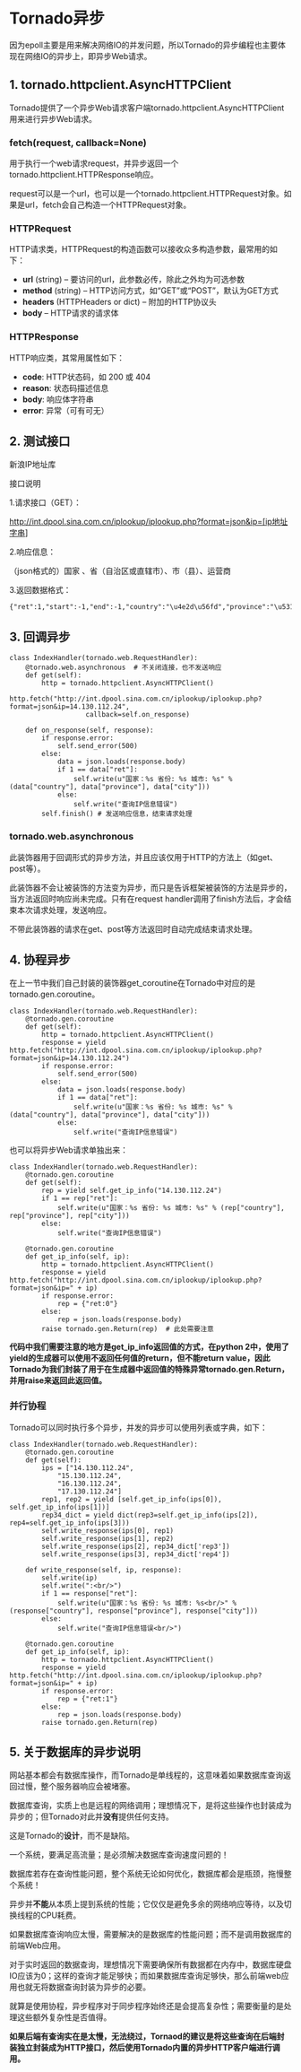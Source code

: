 # Tornado异步

因为epoll主要是用来解决网络IO的并发问题，所以Tornado的异步编程也主要体现在网络IO的异步上，即异步Web请求。

## 1. tornado.httpclient.AsyncHTTPClient

Tornado提供了一个异步Web请求客户端tornado.httpclient.AsyncHTTPClient用来进行异步Web请求。

### fetch(request, callback=None)

用于执行一个web请求request，并异步返回一个tornado.httpclient.HTTPResponse响应。

request可以是一个url，也可以是一个tornado.httpclient.HTTPRequest对象。如果是url，fetch会自己构造一个HTTPRequest对象。

### HTTPRequest

HTTP请求类，HTTPRequest的构造函数可以接收众多构造参数，最常用的如下：

- **url** (string) – 要访问的url，此参数必传，除此之外均为可选参数
- **method** (string) – HTTP访问方式，如“GET”或“POST”，默认为GET方式
- **headers** (HTTPHeaders or dict) – 附加的HTTP协议头
- **body** – HTTP请求的请求体

### HTTPResponse

HTTP响应类，其常用属性如下：

- **code**: HTTP状态码，如 200 或 404
- **reason**: 状态码描述信息
- **body**: 响应体字符串
- **error**: 异常（可有可无）

## 2. 测试接口

新浪IP地址库

接口说明

1.请求接口（GET）：

<http://int.dpool.sina.com.cn/iplookup/iplookup.php?format=json&ip=[ip地址字串>]

2.响应信息：

（json格式的）国家 、省（自治区或直辖市）、市（县）、运营商

3.返回数据格式：

```
{"ret":1,"start":-1,"end":-1,"country":"\u4e2d\u56fd","province":"\u5317\u4eac","city":"\u5317\u4eac","district":"","isp":"","type":"","desc":""}
```

## 3. 回调异步

```
class IndexHandler(tornado.web.RequestHandler):
    @tornado.web.asynchronous  # 不关闭连接，也不发送响应
    def get(self):
        http = tornado.httpclient.AsyncHTTPClient()
        http.fetch("http://int.dpool.sina.com.cn/iplookup/iplookup.php?format=json&ip=14.130.112.24",
                   callback=self.on_response)

    def on_response(self, response):
        if response.error:
            self.send_error(500)
        else:
            data = json.loads(response.body)
            if 1 == data["ret"]:
                self.write(u"国家：%s 省份: %s 城市: %s" % (data["country"], data["province"], data["city"]))
            else:
                self.write("查询IP信息错误")
        self.finish() # 发送响应信息，结束请求处理
```

### tornado.web.asynchronous

此装饰器用于回调形式的异步方法，并且应该仅用于HTTP的方法上（如get、post等）。

此装饰器不会让被装饰的方法变为异步，而只是告诉框架被装饰的方法是异步的，当方法返回时响应尚未完成。只有在request handler调用了finish方法后，才会结束本次请求处理，发送响应。

不带此装饰器的请求在get、post等方法返回时自动完成结束请求处理。

## 4. 协程异步

在上一节中我们自己封装的装饰器get_coroutine在Tornado中对应的是tornado.gen.coroutine。

```
class IndexHandler(tornado.web.RequestHandler):
    @tornado.gen.coroutine
    def get(self):
        http = tornado.httpclient.AsyncHTTPClient()
        response = yield http.fetch("http://int.dpool.sina.com.cn/iplookup/iplookup.php?format=json&ip=14.130.112.24")
        if response.error:
            self.send_error(500)
        else:
            data = json.loads(response.body)
            if 1 == data["ret"]:
                self.write(u"国家：%s 省份: %s 城市: %s" % (data["country"], data["province"], data["city"]))
            else:
                self.write("查询IP信息错误")
```

也可以将异步Web请求单独出来：

```
class IndexHandler(tornado.web.RequestHandler):
    @tornado.gen.coroutine
    def get(self):
        rep = yield self.get_ip_info("14.130.112.24")
        if 1 == rep["ret"]:
            self.write(u"国家：%s 省份: %s 城市: %s" % (rep["country"], rep["province"], rep["city"]))
        else:
            self.write("查询IP信息错误")

    @tornado.gen.coroutine
    def get_ip_info(self, ip):
        http = tornado.httpclient.AsyncHTTPClient()
        response = yield http.fetch("http://int.dpool.sina.com.cn/iplookup/iplookup.php?format=json&ip=" + ip)
        if response.error:
            rep = {"ret:0"}
        else:
            rep = json.loads(response.body)
        raise tornado.gen.Return(rep)  # 此处需要注意
```

**代码中我们需要注意的地方是get_ip_info返回值的方式，在python 2中，使用了yield的生成器可以使用不返回任何值的return，但不能return value，因此Tornado为我们封装了用于在生成器中返回值的特殊异常tornado.gen.Return，并用raise来返回此返回值。**

### 并行协程

Tornado可以同时执行多个异步，并发的异步可以使用列表或字典，如下：

```
class IndexHandler(tornado.web.RequestHandler):
    @tornado.gen.coroutine
    def get(self):
        ips = ["14.130.112.24",
            "15.130.112.24",
            "16.130.112.24",
            "17.130.112.24"]
        rep1, rep2 = yield [self.get_ip_info(ips[0]), self.get_ip_info(ips[1])]
        rep34_dict = yield dict(rep3=self.get_ip_info(ips[2]), rep4=self.get_ip_info(ips[3]))
        self.write_response(ips[0], rep1) 
        self.write_response(ips[1], rep2) 
        self.write_response(ips[2], rep34_dict['rep3']) 
        self.write_response(ips[3], rep34_dict['rep4']) 

    def write_response(self, ip, response):
        self.write(ip) 
        self.write(":<br/>") 
        if 1 == response["ret"]:
            self.write(u"国家：%s 省份: %s 城市: %s<br/>" % (response["country"], response["province"], response["city"]))
        else:
            self.write("查询IP信息错误<br/>")

    @tornado.gen.coroutine
    def get_ip_info(self, ip):
        http = tornado.httpclient.AsyncHTTPClient()
        response = yield http.fetch("http://int.dpool.sina.com.cn/iplookup/iplookup.php?format=json&ip=" + ip)
        if response.error:
            rep = {"ret:1"}
        else:
            rep = json.loads(response.body)
        raise tornado.gen.Return(rep)
```

## 5. 关于数据库的异步说明

网站基本都会有数据库操作，而Tornado是单线程的，这意味着如果数据库查询返回过慢，整个服务器响应会被堵塞。

数据库查询，实质上也是远程的网络调用；理想情况下，是将这些操作也封装成为异步的；但Tornado对此并**没有**提供任何支持。

这是Tornado的**设计**，而不是缺陷。

一个系统，要满足高流量；是必须解决数据库查询速度问题的！

数据库若存在查询性能问题，整个系统无论如何优化，数据库都会是瓶颈，拖慢整个系统！

异步并**不能**从本质上提到系统的性能；它仅仅是避免多余的网络响应等待，以及切换线程的CPU耗费。

如果数据库查询响应太慢，需要解决的是数据库的性能问题；而不是调用数据库的前端Web应用。

对于实时返回的数据查询，理想情况下需要确保所有数据都在内存中，数据库硬盘IO应该为0；这样的查询才能足够快；而如果数据库查询足够快，那么前端web应用也就无将数据查询封装为异步的必要。

就算是使用协程，异步程序对于同步程序始终还是会提高复杂性；需要衡量的是处理这些额外复杂性是否值得。

**如果后端有查询实在是太慢，无法绕过，Tornaod的建议是将这些查询在后端封装独立封装成为HTTP接口，然后使用Tornado内置的异步HTTP客户端进行调用。**